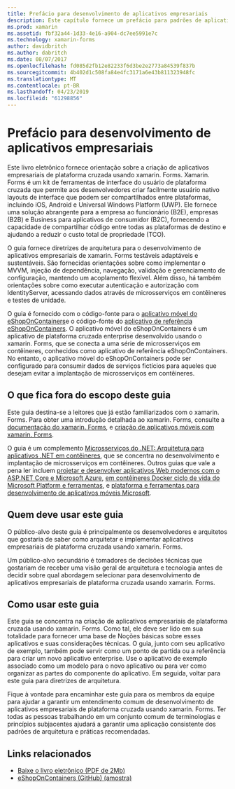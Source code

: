 ```yaml
---
title: Prefácio para desenvolvimento de aplicativos empresariais
description: Este capítulo fornece um prefácio para padrões de aplicativo empresarial usando o xamarin. Forms.
ms.prod: xamarin
ms.assetid: fbf32a44-1d33-4e16-a904-dc7ee5991e7c
ms.technology: xamarin-forms
author: davidbritch
ms.author: dabritch
ms.date: 08/07/2017
ms.openlocfilehash: fd085d2fb12e82233f6d3be2e2773a84539f837b
ms.sourcegitcommit: 4b402d1c508fa84e4fc3171a6e43b811323948fc
ms.translationtype: MT
ms.contentlocale: pt-BR
ms.lasthandoff: 04/23/2019
ms.locfileid: "61298856"
---
```

# <a name="preface-to-enterprise-app-development"></a>Prefácio para desenvolvimento de aplicativos empresariais

Este livro eletrônico fornece orientação sobre a criação de aplicativos empresariais de plataforma cruzada usando xamarin. Forms. Xamarin. Forms é um kit de ferramentas de interface do usuário de plataforma cruzada que permite aos desenvolvedores criar facilmente usuário nativo layouts de interface que podem ser compartilhados entre plataformas, incluindo iOS, Android e Universal Windows Platform (UWP). Ele fornece uma solução abrangente para a empresa ao funcionário (B2E), empresas (B2B) e Business para aplicativos de consumidor (B2C), fornecendo a capacidade de compartilhar código entre todas as plataformas de destino e ajudando a reduzir o custo total de propriedade (TCO).

O guia fornece diretrizes de arquitetura para o desenvolvimento de aplicativos empresariais de xamarin. Forms testáveis adaptáveis e sustentáveis. São fornecidas orientações sobre como implementar o MVVM, injeção de dependência, navegação, validação e gerenciamento de configuração, mantendo um acoplamento flexível. Além disso, há também orientações sobre como executar autenticação e autorização com IdentityServer, acessando dados através de microsserviços em contêineres e testes de unidade.

O guia é fornecido com o código-fonte para o [aplicativo móvel do eShopOnContainers](https://github.com/dotnet-architecture/eShopOnContainers/tree/master/src/Mobile)e o código-fonte do [aplicativo de referência eShopOnContainers](https://github.com/dotnet-architecture/eShopOnContainers). O aplicativo móvel do eShopOnContainers é um aplicativo de plataforma cruzada enterprise desenvolvido usando o xamarin. Forms, que se conecta a uma série de microsserviços em contêineres, conhecidos como aplicativo de referência eShopOnContainers. No entanto, o aplicativo móvel do eShopOnContainers pode ser configurado para consumir dados de serviços fictícios para aqueles que desejam evitar a implantação de microsserviços em contêineres.

## <a name="whats-left-out-of-this-guides-scope"></a>O que fica fora do escopo deste guia

Este guia destina-se a leitores que já estão familiarizados com o xamarin. Forms. Para obter uma introdução detalhada ao xamarin. Forms, consulte a [documentação do xamarin. Forms](~/xamarin-forms/index.yml), e [criação de aplicativos móveis com xamarin. Forms](https://aka.ms/xamebook).

O guia é um complemento [Microsserviços do .NET: Arquitetura para aplicativos .NET em contêineres](https://aka.ms/microservicesebook), que se concentra no desenvolvimento e implantação de microsserviços em contêineres. Outros guias que vale a pena ler incluem [projetar e desenvolver aplicativos Web modernos com o ASP.NET Core e Microsoft Azure](http://aka.ms/WebAppEbook), [em contêineres Docker ciclo de vida do Microsoft Platform e ferramentas](http://aka.ms/dockerlifecycleebook), e [plataforma e ferramentas para desenvolvimento de aplicativos móveis Microsoft](http://aka.ms/MobAppDev/StndPDF).

## <a name="who-should-use-this-guide"></a>Quem deve usar este guia

O público-alvo deste guia é principalmente os desenvolvedores e arquitetos que gostaria de saber como arquitetar e implementar aplicativos empresariais de plataforma cruzada usando xamarin. Forms.

Um público-alvo secundário é tomadores de decisões técnicas que gostariam de receber uma visão geral de arquitetura e tecnologia antes de decidir sobre qual abordagem selecionar para desenvolvimento de aplicativos empresariais de plataforma cruzada usando xamarin. Forms.

## <a name="how-to-use-this-guide"></a>Como usar este guia

Este guia se concentra na criação de aplicativos empresariais de plataforma cruzada usando xamarin. Forms. Como tal, ele deve ser lido em sua totalidade para fornecer uma base de Noções básicas sobre esses aplicativos e suas considerações técnicas. O guia, junto com seu aplicativo de exemplo, também pode servir como um ponto de partida ou a referência para criar um novo aplicativo enterprise. Use o aplicativo de exemplo associado como um modelo para o novo aplicativo ou para ver como organizar as partes do componente do aplicativo. Em seguida, voltar para este guia para diretrizes de arquitetura.

Fique à vontade para encaminhar este guia para os membros da equipe para ajudar a garantir um entendimento comum de desenvolvimento de aplicativos empresariais de plataforma cruzada usando xamarin. Forms. Ter todas as pessoas trabalhando em um conjunto comum de terminologias e princípios subjacentes ajudará a garantir uma aplicação consistente dos padrões de arquitetura e práticas recomendadas.


## <a name="related-links"></a>Links relacionados

- [Baixe o livro eletrônico (PDF de 2Mb)](https://aka.ms/xamarinpatternsebook)
- [eShopOnContainers (GitHub) (amostra)](https://github.com/dotnet-architecture/eShopOnContainers)
